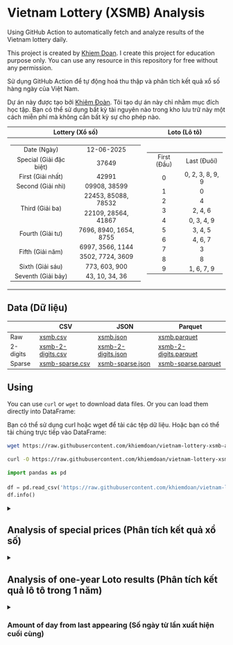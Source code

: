 # Vietnam Lottery (XSMB) Analysis

Using GitHub Action to automatically fetch and analyze results of the Vietnam lottery daily.

This project is created by [Khiem Doan](https://github.com/khiemdoan). I create this project for education purpose only. You can use any resource in this repository for free without any permission.

Sử dụng GitHub Action để tự động hoá thu thập và phân tích kết quả xổ số hàng ngày của Việt Nam.

Dự án này được tạo bởi [Khiêm Đoàn](https://github.com/khiemdoan). Tôi tạo dự án này chỉ nhằm mục đích học tập. Bạn có thể sử dụng bất kỳ tài nguyên nào trong kho lưu trữ này một cách miễn phí mà không cần bất kỳ sự cho phép nào.

| Lottery (Xổ số) | Loto (Lô tô) |
| :------------: | :----------: |
| <table><tr><td>Date (Ngày)</td><td>12-06-2025</td></tr><tr><td>Special (Giải đặc biệt)</td><td>37649</td></tr><tr><td>First (Giải nhất)</td><td>42991</td></tr><tr><td>Second (Giải nhì)</td><td>09908, 38599</td></tr><tr><td rowspan="2">Third (Giải ba)</td><td>22453, 85088, 78532</td></tr><tr><td>22109, 28564, 41867</td></tr><tr><td>Fourth (Giải tư)</td><td>7696, 8940, 1654, 8755</td></tr><tr><td rowspan="2">Fifth (Giải năm)</td><td>6997, 3566, 1144</td></tr><tr><td>3502, 7724, 3609</td></tr><tr><td>Sixth (Giải sáu)</td><td>773, 603, 900</td></tr><tr><td>Seventh (Giải bảy)</td><td>43, 10, 34, 36</td></tr></table> | <table><tr><td>First (Đầu)</td><td>Last (Đuôi)</td></tr><tr><td>0</td><td>0, 2, 3, 8, 9, 9</td></tr><tr><td>1</td><td>0</td></tr><tr><td>2</td><td>4</td></tr><tr><td>3</td><td>2, 4, 6</td></tr><tr><td>4</td><td>0, 3, 4, 9</td></tr><tr><td>5</td><td>3, 4, 5</td></tr><tr><td>6</td><td>4, 6, 7</td></tr><tr><td>7</td><td>3</td></tr><tr><td>8</td><td>8</td></tr><tr><td>9</td><td>1, 6, 7, 9</td></tr></table> |

## Data (Dữ liệu)

|          | CSV | JSON | Parquet |
|----------|-----|------|---------|
| Raw      | [xsmb.csv](https://raw.githubusercontent.com/khiemdoan/vietnam-lottery-xsmb-analysis/refs/heads/main/data/xsmb.csv) | [xsmb.json](https://raw.githubusercontent.com/khiemdoan/vietnam-lottery-xsmb-analysis/refs/heads/main/data/xsmb.json) | [xsmb.parquet](https://raw.githubusercontent.com/khiemdoan/vietnam-lottery-xsmb-analysis/refs/heads/main/data/xsmb.parquet) |
| 2-digits | [xsmb-2-digits.csv](https://raw.githubusercontent.com/khiemdoan/vietnam-lottery-xsmb-analysis/refs/heads/main/data/xsmb-2-digits.csv) | [xsmb-2-digits.json](https://raw.githubusercontent.com/khiemdoan/vietnam-lottery-xsmb-analysis/refs/heads/main/data/xsmb-2-digits.json) | [xsmb-2-digits.parquet](https://raw.githubusercontent.com/khiemdoan/vietnam-lottery-xsmb-analysis/refs/heads/main/data/xsmb-2-digits.parquet) |
| Sparse   | [xsmb-sparse.csv](https://raw.githubusercontent.com/khiemdoan/vietnam-lottery-xsmb-analysis/refs/heads/main/data/xsmb-sparse.csv) | [xsmb-sparse.json](https://raw.githubusercontent.com/khiemdoan/vietnam-lottery-xsmb-analysis/refs/heads/main/data/xsmb-sparse.json) | [xsmb-sparse.parquet](https://raw.githubusercontent.com/khiemdoan/vietnam-lottery-xsmb-analysis/refs/heads/main/data/xsmb-sparse.parquet) |

## Using

You can use `curl` or `wget` to download data files. Or you can load them directly into DataFrame:

Bạn có thể sử dụng curl hoặc wget để tải các tệp dữ liệu. Hoặc bạn có thể tải chúng trực tiếp vào DataFrame:

```sh
wget https://raw.githubusercontent.com/khiemdoan/vietnam-lottery-xsmb-analysis/refs/heads/main/data/xsmb.csv
```

```sh
curl -O https://raw.githubusercontent.com/khiemdoan/vietnam-lottery-xsmb-analysis/refs/heads/main/data/xsmb-2-digits.csv
```

```python
import pandas as pd

df = pd.read_csv('https://raw.githubusercontent.com/khiemdoan/vietnam-lottery-xsmb-analysis/refs/heads/main/data/xsmb-sparse.csv')
df.info()
```

<details>
  <summary><h2>Analysis of special prices (Phân tích kết quả xổ số)</h2></summary>
  <h3>Amount of day from last appearing (Số ngày từ lần xuất hiện cuối cùng)</h3>

  ![Delta](images/special_delta.jpg)

  <h3>Top 10 amount of day from last appearing (Top 10 số lâu chưa xuất hiện)</h3>

  ![Delta top 10](images/special_delta_top_10.jpg)
</details>

<details>
  <summary><h2>Analysis of one-year Loto results (Phân tích kết quả lô tô trong 1 năm)</h2></summary>

  Max: 121. Min: 73.

  Mean: 97.47. Standard deviation: 9.44.

  <h3>Detail (Chi tiết)</h3>

  ![Detail](images/heatmap.jpg)

  <h3>Top 10</h3>

  ![Top 10](images/top-10.jpg)

  <h3>Distribution (Phân bổ)</h3>

  ![Distribution](images/distribution.jpg)
</details>

<details>
  <summary><h3>Amount of day from last appearing (Số ngày từ lần xuất hiện cuối cùng)</h2></summary>

  ![Delta](images/delta.jpg)

  <h3>Top 10 amount of day from last appearing (Top 10 số lâu chưa xuất hiện)</h3>

  ![Delta top 10](images/delta_top_10.jpg)
</details>
